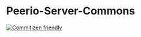 # Peerio-Server-Commons

[![Commitizen friendly](https://img.shields.io/badge/commitizen-friendly-brightgreen.svg)](http://commitizen.github.io/cz-cli/)
